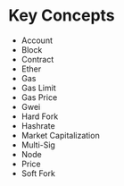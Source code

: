 # Key Concepts

* Account
* Block
* Contract
* Ether
* Gas 
* Gas Limit
* Gas Price
* Gwei
* Hard Fork
* Hashrate 
* Market Capitalization
* Multi-Sig
* Node
* Price
* Soft Fork

